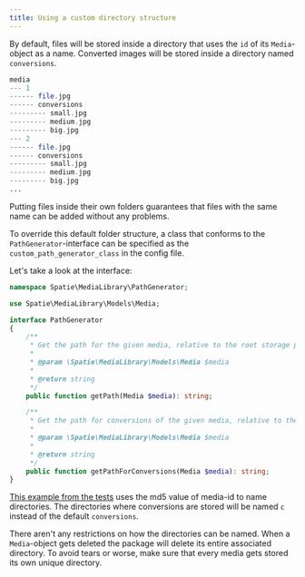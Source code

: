 ```yaml
---
title: Using a custom directory structure
---
```


By default, files will be stored inside a directory that uses the `id` of its `Media`-object as a name. Converted images will be stored inside a directory named `conversions`.

```php
media
--- 1
------ file.jpg
------ conversions
--------- small.jpg
--------- medium.jpg
--------- big.jpg
--- 2
------ file.jpg
------ conversions
--------- small.jpg
--------- medium.jpg
--------- big.jpg
...
```

Putting files inside their own folders guarantees that files with the same name can be added without any problems.

To override this default folder structure, a class that conforms to the `PathGenerator`-interface can be specified as the `custom_path_generator_class` in the config file.

Let's take a look at the interface:

```php
namespace Spatie\MediaLibrary\PathGenerator;

use Spatie\MediaLibrary\Models\Media;

interface PathGenerator
{
    /**
     * Get the path for the given media, relative to the root storage path.
     *
     * @param \Spatie\MediaLibrary\Models\Media $media
     *
     * @return string
     */
    public function getPath(Media $media): string;

    /**
     * Get the path for conversions of the given media, relative to the root storage path.
     *
     * @param \Spatie\MediaLibrary\Models\Media $media
     *
     * @return string
     */
    public function getPathForConversions(Media $media): string;
}
```

[This example from the tests](https://github.com/spatie/laravel-medialibrary/blob/7.0.0/tests/PathGenerator/CustomPathGenerator.php) uses
the md5 value of media-id to name directories. The directories where conversions are stored will be named `c` instead of the default `conversions`.

There aren't any restrictions on how the directories can be named. When a `Media`-object gets deleted the package will delete its entire associated directory. To avoid tears or worse, make sure that every media gets stored its own unique directory.
